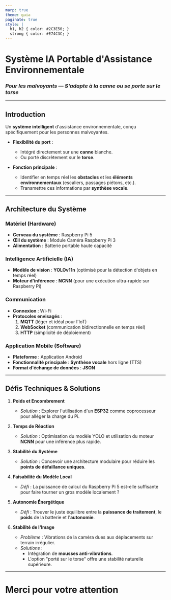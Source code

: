 ```yaml
---
marp: true
theme: gaia
paginate: true
style: |
  h1, h2 { color: #2C3E50; }
  strong { color: #E74C3C; }
---
```


# <!--fit--> Système IA Portable d'Assistance Environnementale

### *Pour les malvoyants — S'adapte à la canne ou se porte sur le torse*

---

## Introduction

Un **système intelligent** d'assistance environnementale, conçu spécifiquement pour les personnes malvoyantes.

- **Flexibilité du port** :
  - Intégré directement sur une **canne** blanche.
  - Ou porté discrètement sur le **torse**.

- **Fonction principale** :
  - Identifier en temps réel les **obstacles** et les **éléments environnementaux** (escaliers, passages piétons, etc.).
  - Transmettre ces informations par **synthèse vocale**.

---

## Architecture du Système

### **Matériel (Hardware)**
- **Cerveau du système** : Raspberry Pi 5
- **Œil du système** : Module Caméra Raspberry Pi 3
- **Alimentation** : Batterie portable haute capacité

### **Intelligence Artificielle (IA)**
- **Modèle de vision** : **YOLOv11n** (optimisé pour la détection d'objets en temps réel)
- **Moteur d'inférence** : **NCNN** (pour une exécution ultra-rapide sur Raspberry Pi)

### **Communication**
- **Connexion** : Wi-Fi
- **Protocoles envisagés** :
  1. **MQTT** (léger et idéal pour l'IoT)
  2. **WebSocket** (communication bidirectionnelle en temps réel)
  3. **HTTP** (simplicité de déploiement)

### **Application Mobile (Software)**
- **Plateforme** : Application Android
- **Fonctionnalité principale** : **Synthèse vocale** hors ligne (TTS)
- **Format d'échange de données** : **JSON**

---

## Défis Techniques & Solutions

1.  **Poids et Encombrement**
    - *Solution* : Explorer l'utilisation d'un **ESP32** comme coprocesseur pour alléger la charge du Pi.

2.  **Temps de Réaction**
    - *Solution* : Optimisation du modèle YOLO et utilisation du moteur **NCNN** pour une inférence plus rapide.

3.  **Stabilité du Système**
    - *Solution* : Concevoir une architecture modulaire pour réduire les **points de défaillance uniques**.

4.  **Faisabilité du Modèle Local**
    - *Défi* : La puissance de calcul du Raspberry Pi 5 est-elle suffisante pour faire tourner un gros modèle localement ?

5.  **Autonomie Énergétique**
    - *Défi* : Trouver le juste équilibre entre la **puissance de traitement**, le **poids** de la batterie et l'**autonomie**.

6.  **Stabilité de l'Image**
    - *Problème* : Vibrations de la caméra dues aux déplacements sur terrain irrégulier.
    - *Solutions* :
      - Intégration de **mousses anti-vibrations**.
      - L'option "porté sur le torse" offre une stabilité naturelle supérieure.

---

# <!--fit--> Merci pour votre attention

### &nbsp;